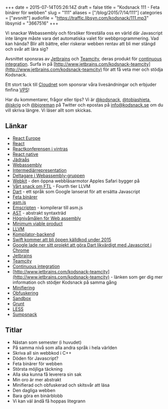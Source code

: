 +++
date = 2015-07-14T05:26:14Z
draft = false
title = "Kodsnack 111 - Feta binärer för webben"
slug = "111"
aliases = ["/blog/2015/7/14/111"]
categories = ["avsnitt"]
audiofile = "https://traffic.libsyn.com/kodsnack/111.mp3"
libsynid = "3667516"
+++

Vi snackar Webassembly och försöker föreställa oss en värld där Javascript inte längre måste vara det automatiska valet för webbprogrammering. Vad kan hända? Blir allt bättre, eller riskerar webben rentav att bli mer stängd och svår att lära sig?

Avsnittet sponsras av [Jetbrains](https://www.jetbrains.com/) och [Teamcity](http://www.jetbrains.com/kodsnack-teamcity), deras produkt för [continuous integration](http://en.wikipedia.org/wiki/Continuous_integration). Surfa in på [http://www.jetbrains.com/kodsnack-teamcity](http://www.jetbrains.com/kodsnack-teamcity) för att få veta mer och stödja Kodsnack.

Ett stort tack till [Cloudnet](http://www.cloudnet.se) som sponsrar våra livesändningar och erbjuder finfina  [VPS](http://en.wikipedia.org/wiki/Virtual_private_server)!

Har du kommentarer, frågor eller tips? Vi är [@kodsnack](https://www.twitter.com/kodsnack), [@tobiashieta](https://www.twitter.com/tobiashieta), [@iskrig](https://www.twitter.com/iskrig) och [@bjoreman](https://www.twitter.com/bjoreman) på Twitter och epostas på [info@kodsnack.se](mailto:info@kodsnack.se) om du vill skriva längre. Vi läser allt som skickas.

## Länkar ##
* [React Europe](https://www.react-europe.org/2015.html)
* [React](http://facebook.github.io/react/)
* [Reactkonferensen i vintras](http://conf.reactjs.com/)
* [React native](https://facebook.github.io/react-native/)
* [Jädraås](https://sv.wikipedia.org/wiki/J%C3%A4dra%C3%A5s)
* [Webassembly](https://github.com/WebAssembly)
* [Intermediärrepresentation](https://en.wikipedia.org/wiki/Intermediate_language#Intermediate_representation)
* [Deltagare i Webassembly-gruppen](https://www.w3.org/community/webassembly/participants)
* [Webkit](https://en.wikipedia.org/wiki/WebKit) - den öppna webbläsarmotor Apples Safari bygger på
* [Vårt snack om FTL](http://kodsnack.se/52/) - Fourth tier LLVM
* [Dart](https://en.wikipedia.org/wiki/Dart_%28programming_language%29) - ett språk som Google lanserat för att ersätta Javascript
* [Feta binärer](https://en.wikipedia.org/wiki/Fat_binary)
* [asm.js](https://en.wikipedia.org/wiki/Asm.js)
* [Emscripten](https://en.wikipedia.org/wiki/Emscripten) - kompilerar till asm.js
* [AST](https://en.wikipedia.org/wiki/Abstract_syntax_tree) - abstrakt syntaxträd
* [Högnivåmålen för Web assembly](https://github.com/WebAssembly/design/blob/master/HighLevelGoals.md)
* [Minimum viable product](https://en.wikipedia.org/wiki/Minimum_viable_product)
* [LLVM](https://en.wikipedia.org/wiki/LLVM)
* [Kompilator-backend](https://en.wikipedia.org/wiki/Compiler#Back_end)
* [Swift kommer att bli öppen källdkod under 2015](https://developer.apple.com/swift/blog/?id=29)
* [Google lade ner sitt projekt att göra Dart likvärdigt med Javascript i Chrome](http://arc.applause.com/2015/03/27/google-dart-virtual-machine-chrome/)
* [Jetbrains](https://www.jetbrains.com/)
* [Teamcity](http://www.jetbrains.com/kodsnack-teamcity)
* [Continuous integration](http://en.wikipedia.org/wiki/Continuous_integration)
* [http://www.jetbrains.com/kodsnack-teamcity](http://www.jetbrains.com/kodsnack-teamcity) - länken som ger dig mer information och stödjer Kodsnack på samma gång
* [Minifiering](https://en.wikipedia.org/wiki/Minification_%28programming%29)
* [Obfuskering](https://en.wikipedia.org/wiki/Obfuscation_%28software%29)
* [Sandbox](https://en.wikipedia.org/wiki/Sandbox_%28computer_security%29)
* [Grunt](http://gruntjs.com/)
* [LESS](http://lesscss.org/)
* [Sumpsnack](http://kodsnack.se/sumpsnack/)

## Titlar ##
* Nästan som semester (i huvudet)
* På samma nivå som alla andra språk i hela världen
* Skriva all sin webbkod i C++
* Döden för Javascript?
* Feta binärer för webben
* Största möjliga täckning
* Alla ska kunna få leverera sin sak
* Min oro är mer abstrakt
* Minifierad och obfuskerad och skitsvår att läsa
* Den dagliga webben
* Bara göra en binärblobb
* Vi kan väl ändå få hoppas litegrann